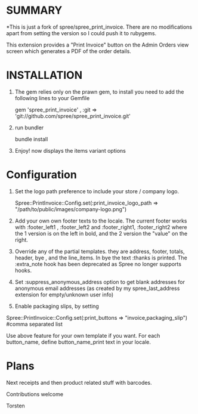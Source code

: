 SUMMARY
=======

*This is just a fork of spree/spree_print_invoice. There are no modifications apart from setting the version so I could push it to rubygems.

This extension provides a "Print Invoice" button on the Admin Orders view screen which generates a PDF of the order details.

 
INSTALLATION
============

1. The gem relies only on the prawn gem, to install you need to add the following lines to your Gemfile

    gem 'spree_print_invoice' , :git => 'git://github.com/spree/spree_print_invoice.git'

2. run bundler

    bundle install
  
3. Enjoy! now displays the items variant options 

Configuration
==============

1. Set the logo path preference to include your store / company logo.

    Spree::PrintInvoice::Config.set(:print_invoice_logo_path => "/path/to/public/images/company-logo.png")

2. Add your own own footer texts to the locale. The current footer works with :footer_left1 , :footer_left2 and :footer_right1, :footer_right2 where the 1 version is on the left in bold, and the 2 version the "value" on the right.

3. Override any of the partial templates. they are address, footer, totals, header, bye , and the line_items. In bye the text :thanks is printed.  The :extra_note hook has been deprecated as Spree no longer supports hooks.

4. Set :suppress_anonymous_address option to get blank addresses for anonymous email addresses (as created by my spree_last_address extension for empty/unknown user info)

5. Enable packaging slips, by setting 

  Spree::PrintInvoice::Config.set(:print_buttons => "invoice,packaging_slip")  #comma separated list

 Use above feature for your own template if you want. For each button_name, define button_name_print text in your locale.

Plans
=====
Next receipts and then product related stuff with barcodes.


Contributions welcome

Torsten
